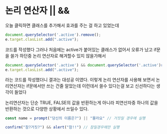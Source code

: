 # 논리 연산자  || && 

오늘 클릭하면 클래스를 추가해서 효과를 주는 걸 하고 있었는데 

```javascript
document.querySelector('.active').remove();
e.target.clasList.add(".active");
```

코드를 작성했다 그러나 처음에는 active가 붙어있는 클래스가 없어서 오류가 났고 if문을 쓸가 하던중 논리 연산자로 해겨할수 있지 않을가해서 

```javascript
document.querySelector('.active') && document.querySelector('.active')remove();
e.target.clasList.add(".active");
```

라는 코드를 작성했더니 결과는 대성공 이였다. 이렇게 논리 연산자를 사용해 보면서 논리연산자는 if문에서만 쓰는 건줄 알았는데 이런데서 쓸수 있다는걸 보고 신선하다는 생각이 들었다 



논리연산자는 단순 TRUE, FALSE의 값을 반환하는게 아니라 피연산자중 하나의 값을 반환하는 것으로 다양한 상황에서 쓰일수 있다.



```javascript
const name = prompt("당신의 이름은?") || "몰라요" // 거짓일 경우에 실행
```

```javascript
confirm("참?거짓?") && alert("참!!") // 참일경우에만 실행
```




